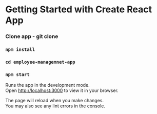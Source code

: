 # Getting Started with Create React App

### Clone app - git clone <github link..>

### `npm install`

### `cd employee-managemnet-app`

### `npm start`

Runs the app in the development mode.\
Open [http://localhost:3000](http://localhost:3000) to view it in your browser.

The page will reload when you make changes.\
You may also see any lint errors in the console.
